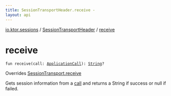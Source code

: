 ```yaml
---
title: SessionTransportHeader.receive - 
layout: api
---
```


<div class='api-docs-breadcrumbs'><a href="../index.html">io.ktor.sessions</a> / <a href="index.html">SessionTransportHeader</a> / <a href="./receive.html">receive</a></div>

# receive

<div class="signature"><code><span class="keyword">fun </span><span class="identifier">receive</span><span class="symbol">(</span><span class="parameterName" id="io.ktor.sessions.SessionTransportHeader$receive(io.ktor.application.ApplicationCall)/call">call</span><span class="symbol">:</span>&nbsp;<a href="../../io.ktor.application/-application-call/index.html"><span class="identifier">ApplicationCall</span></a><span class="symbol">)</span><span class="symbol">: </span><a href="https://kotlinlang.org/api/latest/jvm/stdlib/kotlin/-string/index.html"><span class="identifier">String</span></a><span class="symbol">?</span></code></div>

Overrides <a href="../-session-transport/receive.html">SessionTransport.receive</a>

Gets session information from a <a href="receive.html#io.ktor.sessions.SessionTransportHeader$receive(io.ktor.application.ApplicationCall)/call">call</a> and returns a String if success or null if failed.

